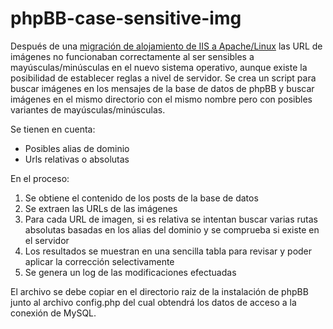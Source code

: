# phpBB-case-sensitive-img

Después de una [migración de alojamiento de IIS a Apache/Linux](https://www.mainmind.com/blog/case-sensitive-phpbb-iis-linux/) las URL de imágenes no funcionaban correctamente al ser sensibles a mayúsculas/minúsculas en el nuevo sistema operativo, aunque existe la posibilidad de establecer reglas a nivel de servidor. Se crea un script para buscar imágenes en los mensajes de la base de datos de phpBB y buscar imágenes en el mismo directorio con el mismo nombre pero con posibles variantes de mayúsculas/minúsculas.

Se tienen en cuenta:

- Posibles alias de dominio
- Urls relativas o absolutas

En el proceso:

1. Se obtiene el contenido de los posts de la base de datos
2. Se extraen las URLs de las imágenes
3. Para cada URL de imagen, si es relativa se intentan buscar varias rutas absolutas basadas en los alias del dominio y se comprueba si existe en el servidor
4. Los resultados se muestran en una sencilla tabla para revisar y poder aplicar la corrección selectivamente
5. Se genera un log de las modificaciones efectuadas

El archivo se debe copiar en el directorio raiz de la instalación de phpBB junto al archivo config.php del cual obtendrá los datos de acceso a la conexión de MySQL.
